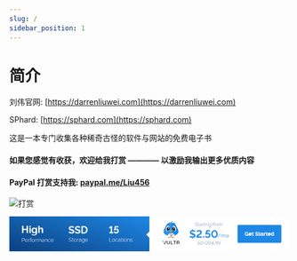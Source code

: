 ```yaml
---
slug: /
sidebar_position: 1
---
```


# 简介

刘伟官网: [https://darrenliuwei.com](https://darrenliuwei.com)

SPhard: [https://sphard.com](https://sphard.com)

这是一本专门收集各种稀奇古怪的软件与网站的免费电子书

#### 如果您感觉有收获，欢迎给我打赏 ———— 以激励我输出更多优质内容

#### PayPal 打赏支持我: [paypal.me/Liu456](https://paypal.me/Liu456)

![打赏](https://i.imgur.com/quzuqoX.png)

<a href="https://www.vultr.com/?ref=8948199-8H">![](./images/banner_1.png)</a>
